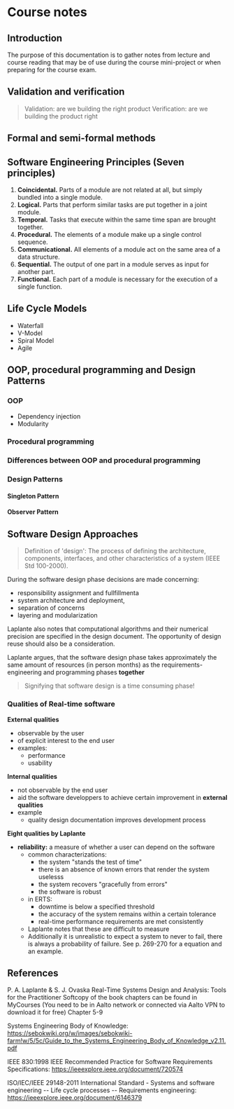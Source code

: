 # Course notes


## Introduction

The purpose of this documentation is to gather notes from lecture and course reading that may be of use during the course mini-project or when preparing for the course exam. 


## Validation and verification

> Validation: are we building the right product
> Verification: are we building the product right

## Formal and semi-formal methods

## Software Engineering Principles (Seven principles)

1. **Coincidental.** Parts of a module are not related at all, but simply bundled into a single module.
2. **Logical.** Parts that perform similar tasks are put together in a joint module.
3. **Temporal.** Tasks that execute within the same time span are brought together.
4. **Procedural.** The elements of a module make up a single control sequence.
5. **Communicational.** All elements of a module act on the same area of a data structure.
6. **Sequential.** The output of one part in a module serves as input for another part.
7. **Functional.** Each part of a module is necessary for the execution of a single function.



## Life Cycle Models 

- Waterfall
- V-Model
- Spiral Model
- Agile



## OOP, procedural programming and Design Patterns


### OOP

- Dependency injection
- Modularity

### Procedural programming


### Differences between OOP and procedural programming


### Design Patterns

#### Singleton Pattern

#### Observer Pattern



## Software Design Approaches

> Definition of 'design': The process of defining the architecture, components, interfaces, and other characteristics of a system (IEEE Std 100-2000). 

During the software design phase decisions are made concerning: 
- responsibility assignment and fullfillmenta
- system architecture and deployment, 
- separation of concerns
- layering and modularization


Laplante also notes that computational algorithms and their numerical precision are specified in the design document. The opportunity of design reuse should also be a consideration.  

Laplante argues, that the software design phase takes approximately the same amount of resources (in person months) as the requirements-engineering and programming phases **together**

> Signifying that software design is a time consuming phase!

### Qualities of Real-time software

**External qualities**
- observable by the user
- of explicit interest to the end user
- examples:
  - performance
  - usability

**Internal qualities**
- not observable by the end user
- aid the software developpers to achieve certain improvement in **external qualities**
- example
  - quality design documentation improves development process 


**Eight qualities by Laplante**
- **reliability:** a measure of whether a user can depend on the software
  - common characterizations:
    - the system "stands the test of time"
    - there is an absence of known errors that render the system uselesss
    - the system recovers "gracefully from errors"
    - the software is robust
  - in ERTS: 
    - downtime is below a specified threshold
    - the accuracy of the system remains within a certain tolerance
    - real-time performance requirements are met consistently
  - Laplante notes that these are difficult to measure
  - Additionally it is unrealistic to expect a system to never to fail, there is always a probability of failure. See p. 269-270 for a equation and an example. 






## References

P. A. Laplante & S. J. Ovaska Real-Time Systems Design and Analysis: Tools for the Practitioner Softcopy of the book chapters can be found in MyCourses (You need to be in Aalto network or connected via Aalto VPN to download it for free) Chapter 5-9

Systems Engineering Body of Knowledge: https://sebokwiki.org/w/images/sebokwiki-farm!w/5/5c/Guide_to_the_Systems_Engineering_Body_of_Knowledge_v2.11.pdf 

IEEE 830:1998 IEEE Recommended Practice for Software Requirements Specifications: https://ieeexplore.ieee.org/document/720574

ISO/IEC/IEEE 29148-2011 International Standard - Systems and software engineering -- Life cycle processes -- Requirements engineering: https://ieeexplore.ieee.org/document/6146379


